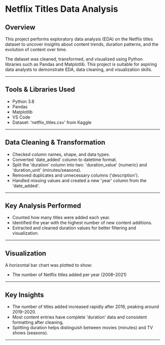 # Netflix Titles Data Analysis

##  Overview
This project performs exploratory data analysis (EDA) on the Netflix titles dataset to uncover insights about content trends, duration patterns, and the evolution of content over time.

The dataset was cleaned, transformed, and visualized using Python libraries such as Pandas and Matplotlib. This project is suitable for aspiring data analysts to demonstrate EDA, data cleaning, and visualization skills.

---

## Tools & Libraries Used
- Python 3.8
- Pandas
- Matplotlib
- VS Code
- Dataset: 'netflix_titles.csv' from Kaggle

---

##  Data Cleaning & Transformation
- Checked column names, shape, and data types.
- Converted 'date_added' column to datetime format.
- Split the 'duration' column into two: 'duration_value' (numeric) and 'duration_unit' (minutes/seasons).
- Removed duplicates and unnecessary columns ('description').
- Handled missing values and created a new 'year' column from the 'date_added'.

---

##  Key Analysis Performed
- Counted how many titles were added each year.
- Identified the year with the highest number of new content additions.
- Extracted and cleaned duration values for better filtering and visualization.

---

## Visualization
A horizontal bar chart was plotted to show:
-  The number of Netflix titles added per year (2008–2021)

---

## Key Insights
- The number of titles added increased rapidly after 2016, peaking around 2019–2020.
- Most content entries have complete 'duration' data and consistent formatting after cleaning.
- Splitting duration helps distinguish between movies (minutes) and TV shows (seasons).

---

